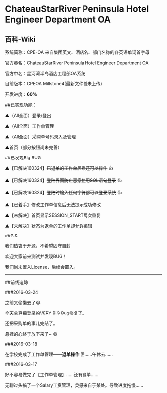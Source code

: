 ﻿# ChateauStarRiver Peninsula Hotel Engineer Department OA

## 百科-Wiki
系统简称：CPE-OA 来自集团英文、酒店名、部门名称的各英语单词首字母 

官方英名：ChateauStarRiver Peninsula Hotel Engineer Department OA

官方中名：星河湾半岛酒店工程部OA系统

目前版本：CPEOA Millstone4(最新文件暂未上传)

开发进度：**60%**

##已实现功能：

▲（All全面）登录/登出

▲（All全面）工作单管理

▲（All全面）采购单号码录入及管理

▲首页（部分按钮尚未完善）

##已发现Big BUG

▲【已解决160324】~~已退单的工作单居然还可以操作~~ :+1:

▲【已解决160324】~~登陆界面防止恶意使用SQL语句登录~~ :+1:

▲【已解决160324】~~登陆时输入任何字符都可以登录系统~~ :+1:

▲【已着手】修改工作单信息后无法提示成功修改

▲【未解决】首页显示SESSION_START两次重复

▲【未解决】状态为退单的工作单却允许编辑

##P.S.

我们热衷于开源，不希望固守自封

欢迎大家前来测试并发现BUG！

我们尚未置入License，后续会置入。

---

##前线追踪

###2016-03-24

之前又偷懒去了:joy:

今天总算把登录的VERY BIG Bug修复了。

还把采购单的事儿完结了。

悬挂的心终于放下来了~ :smile:

###2016-03-18

在学校完成了工作单管理——**退单操作** 困……午休去……

###2016-03-17

好不容易做完了【工作单管理】……还有退单……

无聊过头搞了一个Salary工资管理，灵感来自于某处。导致进度拖慢……
